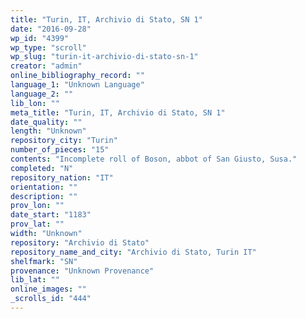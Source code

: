 ```yaml
---
title: "Turin, IT, Archivio di Stato, SN 1"
date: "2016-09-28"
wp_id: "4399"
wp_type: "scroll"
wp_slug: "turin-it-archivio-di-stato-sn-1"
creator: "admin"
online_bibliography_record: ""
language_1: "Unknown Language"
language_2: ""
lib_lon: ""
meta_title: "Turin, IT, Archivio di Stato, SN 1"
date_quality: ""
length: "Unknown"
repository_city: "Turin"
number_of_pieces: "15"
contents: "Incomplete roll of Boson, abbot of San Giusto, Susa."
completed: "N"
repository_nation: "IT"
orientation: ""
description: ""
prov_lon: ""
date_start: "1183"
prov_lat: ""
width: "Unknown"
repository: "Archivio di Stato"
repository_name_and_city: "Archivio di Stato, Turin IT"
shelfmark: "SN"
provenance: "Unknown Provenance"
lib_lat: ""
online_images: ""
_scrolls_id: "444"
---
```



